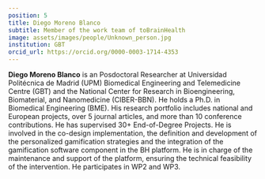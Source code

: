 ```yaml
---
position: 5
title: Diego Moreno Blanco
subtitle: Member of the work team of toBrainHealth
image: assets/images/people/Unknown_person.jpg
institution: GBT
orcid_url: https://orcid.org/0000-0003-1714-4353
---
```


**Diego Moreno Blanco** is an Posdoctoral Researcher at Universidad Politécnica de Madrid (UPM) Biomedical Engineering and Telemedicine Centre (GBT) and the National Center for Research in Bioengineering, Biomaterial, and Nanomedicine (CIBER-BBN). He holds a Ph.D. in Biomedical Engineering (BME). His research portfolio includes national and European projects, over 5 journal articles, and more than 10 conference contributions. He has supervised 30+ End-of-Degree Projects. He is involved in the co-design implementation, the definition and development of the personalized gamification strategies and the integration of the gamification software component in the BH platform. He is in charge of the maintenance and support of the platform, ensuring the technical feasibility of the intervention. He participates in WP2 and WP3.